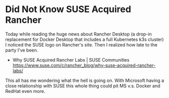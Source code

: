 # Did Not Know SUSE Acquired Rancher

Today while reading the huge news about Rancher Desktop (a drop-in
replacement for Docker Desktop that includes a full Kubernetes k3s
cluster) I noticed the SUSE logo on Rancher's site. Then I realized how
late to the party I've been. 

* Why SUSE Acquired Rancher Labs \| SUSE Communities  
  <https://www.suse.com/c/rancher_blog/why-suse-acquired-rancher-labs/>

This all has me wondering what the hell is going on. With Microsoft
having a close relationship with SUSE this whole thing could pit MS v.s.
Docker and RedHat even more.
